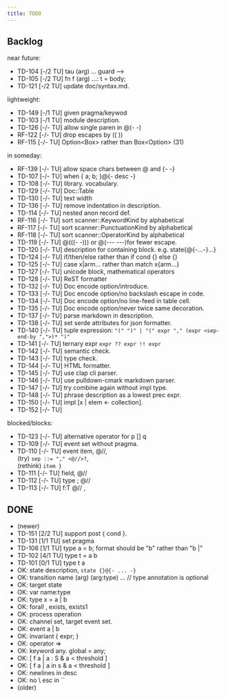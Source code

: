 ```yaml
---
title: TODO
---
```


## Backlog

near future:

- TD-104 [-/2 TU] tau (arg) ... guard -->
- TD-105 [-/2 TU] fn f (arg) ...: t = body;
- TD-121 [-/2 TU] update doc/syntax.md.

lightweight:

- TD-149 [-/1 TU] given pragma/keywod
- TD-103 [-/1 TU] module description.
- TD-126 [-/- TU] allow single paren in @(- -)
- RF-122 [-/- TU] drop escapes by (( ))
- RF-115 [-/- TU] Option<Box<String>> rather than Box<Option<String>> (31)

in someday:

- RF-139 [-/- TU] allow space chars between @ and {- -}
- TD-107 [-/- TU] when { a; b; }@{- desc -}
- TD-108 [-/- TU] library. vocabulary.
- TD-129 [-/- TU] Doc::Table
- TD-130 [-/- TU] text width
- TD-136 [-/- TU] remove indentation in description.
- TD-114 [-/- TU] nested anon record def.
- RF-116 [-/- TU] sort scanner::KeywordKind by alphabetical
- RF-117 [-/- TU] sort scanner::PunctuationKind by alphabetical
- RF-118 [-/- TU] sort scanner::OperatorKind by alphabetical
- TD-119 [-/- TU] @(((- -))) or @(--- ---)for fewer escape.
- TD-120 [-/- TU] description for containing block. e.g. state{@{-...-}...}
- TD-124 [-/- TU] if/then/else rather than if cond {} else {}
- TD-125 [-/- TU] case x|arm... rather than match x{arm...}
- TD-127 [-/- TU] unicode block, mathematical operators
- TD-128 [-/- TU] ReST formatter
- TD-132 [-/- TU] Doc encode option/introduce.
- TD-133 [-/- TU] Doc encode option/no backslash escape in code.
- TD-134 [-/- TU] Doc encode option/no line-feed in table cell.
- TD-135 [-/- TU] Doc encode option/never twice same decoration.
- TD-137 [-/- TU] parse markdown in description.
- TD-138 [-/- TU] set serde attributes for json formatter.
- TD-140 [-/- TU] tuple expression:  `"(" ")" | "(" expr "," (expr <sep-end-by ",">)* ")"`
- TD-141 [-/- TU] ternary expr `expr ?? expr !! expr`
- TD-142 [-/- TU] semantic check.
- TD-143 [-/- TU] type check.
- TD-144 [-/- TU] HTML formatter.
- TD-145 [-/- TU] use clap cli parser.
- TD-146 [-/- TU] use pulldown-cmark markdown parser.
- TD-147 [-/- TU] try combine again without impl type.
- TD-148 [-/- TU] phrase description as a lowest prec expr.
- TD-150 [-/- TU] impl [x | elem <- collection].
- TD-152 [-/- TU] 

blocked/blocks:

- TD-123 [-/- TU] alternative operator for p [] q
- TD-109 [-/- TU] event set without pragma.
- TD-110 [-/- TU] event item, @//, \
  (try) `sep ::= "," <@//>?`, \
  (rethink) `item }`
- TD-111 [-/- TU] field, @//
- TD-112 [-/- TU] type ; @//
- TD-113 [-/- TU] f:T @// ,

## DONE

- (newer)
- TD-151 [2/2 TU] support post { cond }.
- TD-131 [1/1 TU] set pragma
- TD-106 [1/1 TU] type a = b; format should be "b" rather than "b |"
- TD-102 [4/1 TU] type t = a b
- TD-101 [0/1 TU] type t a
- OK: state description, `state {}@{- ... -}`
- OK: transition name (arg) (arg:type) ...  // type annotation is optional
- OK: target state
- OK: var name:type
- OK: type x = a | b
- OK: forall , exists, exists1
- OK: process operation
- OK: channel set, target event set.
- OK: event a | b
- OK: invariant { expr; }
- OK: operator =>
- OK: keyword any. global = any;
- OK: [ f a | a : S & a < threshold ]
- OK: [ f a | a in s & a < threshold ]
- OK: newlines in desc
- OK: no \ esc in ``
- (older)
